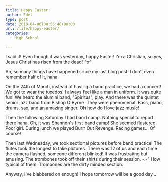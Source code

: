 ```yaml
---
title: Happy Easter!
author: Edel
type: post
date: 2010-04-06T00:55:48+00:00
url: /life/happy-easter/
categories:
  - High School

---
```

I said it! Even though it was yesterday, happy Easter! I'm a Christian, so yes, Jesus Christ has risen from the dead! ^o^

Ah, so many things have happened since my last blog post. I don't even remember half of it, haha.

On the 24th of March, instead of having a band practice, we had a concert! We got to wear the tuxedos! I always feel like a man in uniform. It was quite fun! We heard the alumini band, "Spiritus", play. And there was the quintet senior jazz band from Bishop O'Byrne. They were phenomenal. Bass, piano, drums, sax, and an amazing singer. Oh how do I love jazz music!

Then the following Saturday I had band camp. Nothing special to report there haha. Oh, it was Shannon's first band camp! She seemed flustered. Poor girl. During lunch we played Burn Out Revenge. Racing games&#8230; Of course!

Then last Wednesday, we took sectional pictures before band practice! The flutes took the longest to take pictures. There was 12 of us and each time the camera flashed, someone different blinked! It was frustrating but amusing. The trombones took off their shirts during their session. -.-" How typical of them. Trombones are the dirty minded section.

Anyway, I've blabbered on enough! I hope tomorrow will be a good day&#8230;


